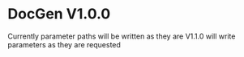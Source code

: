 

# DocGen V1.0.0

Currently parameter paths will be written as they are V1.1.0 will write
parameters as they are requested
